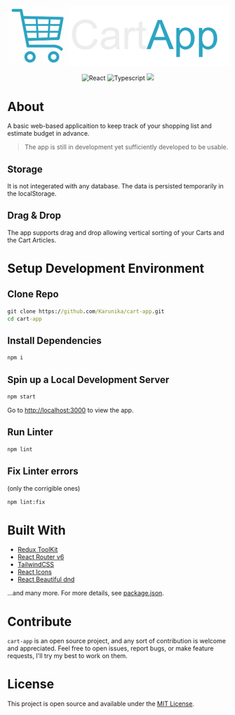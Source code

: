 <p align="center">
  <img width="560px" src="./assets/banner.png">
</p>
<p align="center">
  <img alt="React" src="https://img.shields.io/static/v1.svg?label=&message=React&style=flat-square&color=61daeb">
  <img alt="Typescript" src="https://img.shields.io/static/v1.svg?label=&message=Typescript&style=flat-square&color=007acc">
  <img src="https://img.shields.io/github/license/Karunika/cart-app?style=flat-square&logo=appveyor" />
</p>


# About
A basic web-based applicaition to keep track of your shopping list and estimate budget in advance. 

> The app is still in development yet sufficiently developed to be usable.

## Storage
It is not integerated with any database. The data is persisted temporarily in the localStorage.

## Drag & Drop
The app supports drag and drop allowing vertical sorting of your Carts and the Cart Articles.

<!-- TODO: ## Responsive -->

# Setup Development Environment
## Clone Repo
```bat
git clone https://github.com/Karunika/cart-app.git
cd cart-app
```
## Install Dependencies
```bat
npm i
```
## Spin up a Local Development Server
```bat
npm start
```
Go to [http://localhost:3000](http://localhost:3000) to view the app.

## Run Linter
```bat
npm lint
```
## Fix Linter errors
(only the corrigible ones)
```bat
npm lint:fix
```

# Built With
* [Redux ToolKit](https://redux-toolkit.js.org/)
* [React Router v6](https://reactrouter.com/)
* [TailwindCSS](https://tailwindcss.com/)
* [React Icons](https://react-icons.github.io/react-icons)
* [React Beautiful dnd](https://github.com/atlassian/react-beautiful-dnd)

...and many more.
For more details, see [package.json](package.json).

# Contribute
`cart-app` is an open source project, and any sort of contribution is welcome and appreciated. Feel free to open issues, report bugs, or make feature requests, I'll try my best to work on them.

# License
This project is open source and available under the [MIT License](LICENSE).